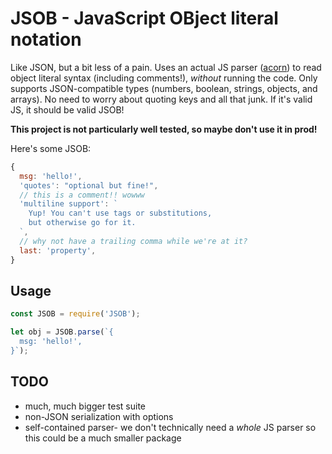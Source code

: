 # JSOB - JavaScript OBject literal notation

Like JSON, but a bit less of a pain. Uses an actual JS parser ([acorn](https://github.com/acornjs/acorn)) to read object literal syntax (including comments!), *without* running the code. Only supports JSON-compatible types (numbers, boolean, strings, objects, and arrays). No need to worry about quoting keys and all that junk. If it's valid JS, it should be valid JSOB!

**This project is not particularly well tested, so maybe don't use it in prod!**

Here's some JSOB:

```js
{
  msg: 'hello!',
  'quotes': "optional but fine!",
  // this is a comment!! wowww
  'multiline support': `
    Yup! You can't use tags or substitutions,
    but otherwise go for it.
  `,
  // why not have a trailing comma while we're at it?
  last: 'property',
}
```

## Usage

```js
const JSOB = require('JSOB');

let obj = JSOB.parse(`{
  msg: 'hello!',
}`);
```

## TODO

* much, much bigger test suite
* non-JSON serialization with options
* self-contained parser- we don't technically need a *whole* JS parser so this could be a much smaller package
